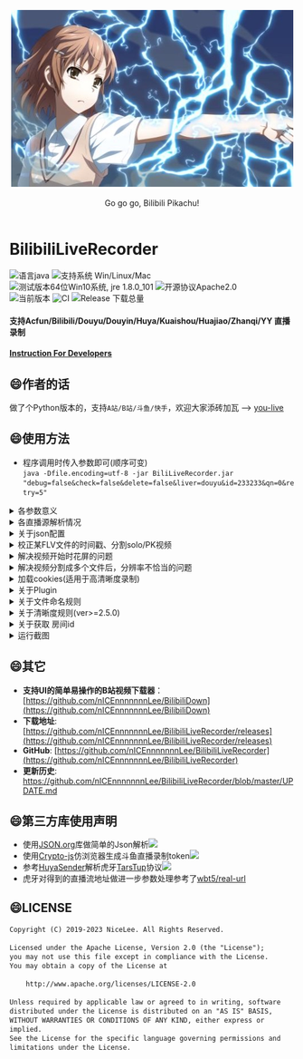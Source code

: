 <p align = "center">
<img alt="你指尖跃动的电光,是我此生不变的信仰" src="/release/preview/bilibili.jpg">
<br><br>
Go go go, Bilibili Pikachu!
<br><br>
</p>

# BilibiliLiveRecorder
![语言java](https://img.shields.io/badge/Require-java-green.svg)
![支持系统 Win/Linux/Mac](https://img.shields.io/badge/Platform-%20win%20|%20linux%20|%20mac-lightgrey.svg)
![测试版本64位Win10系统, jre 1.8.0_101](https://img.shields.io/badge/TestPass-Win10%20x64__java__1.8.0__101-green.svg)
![开源协议Apache2.0](https://img.shields.io/badge/license-apache--2.0-green.svg)  
![当前版本](https://img.shields.io/github/release/nICEnnnnnnnLee/BilibiliLiveRecorder.svg?style=flat-square)
![CI](https://github.com/nICEnnnnnnnLee/BilibiliLiveRecorder/workflows/CI/badge.svg)
![Release 下载总量](https://img.shields.io/github/downloads/nICEnnnnnnnLee/BilibiliLiveRecorder/total.svg?style=flat-square)

#### 支持Acfun/Bilibili/Douyu/Douyin/Huya/Kuaishou/Huajiao/Zhanqi/YY 直播录制  

  <h4><a href="/DOC.md">Instruction For Developers</a></h4>


## :smile:作者的话
做了个Python版本的，支持`A站/B站/斗鱼/快手`，欢迎大家添砖加瓦 --> [you-live](https://github.com/nICEnnnnnnnLee/LiveRecorder)  


## :smile:使用方法
+ 程序调用时传入参数即可(顺序可变)  
    `java -Dfile.encoding=utf-8 -jar BiliLiveRecorder.jar "debug=false&check=false&delete=false&liver=douyu&id=233233&qn=0&retry=5"`  

<details>
<summary>各参数意义 </summary>


| Key  | 必选 | 释义 | 
| ------------- | ------------- | ------------- |  
| options  | 否 | json配置文件位置。支持相对/绝对路径。默认`config.json` |  
| charset  | 否 | json配置文件编码格式。默认`UTF-8` |  
| debug  | 否 | debug模式,输出更多信息。默认false |  
| check  | 否 | 下载完后是否校准时间戳，默认true |  
| delete  | 否 | 校准后是否删除源文件，默认true |  
| zip  | 否 | 是否压缩成zip文件，默认false |  
| liver  | 是 | 将要录制的直播源。 详见下表 | 
| id  | 否 | 直播房间id，如未传入，后续将提示输入。 | 
| qn  | 否 | 直播视频清晰度。不同网站值意义不同。-1代表最高清晰度。 |   
| qnPri  | 否 | 直播视频清晰度优先级。分隔符`>` 例: `蓝光4M>蓝光>超清` 蓝光4M优先级最高 | 
| retry  | 否 | 异常导致录制停止后的重试次数。默认5次 |   
| fileSize  | 否 | 分段录制的参考文件大小，0为不按文件大小分段，单位`MB`。默认0 |   
| filePeriod  | 否 | 分段录制的参考时长，0为不按时长分段，单位`min`。默认0 |   
| proxy  | 否 | 按需配置。http(s)代理 e.g. `127.0.0.1:8888` |   
| socksProxy  | 否 | 按需配置。socks代理 e.g. `127.0.0.1:1080` |   
| trustAllCert  | 否 | 是否无条件信任所有SSL证书。默认false |   
| splitScriptTags  | 否 | 校准文件时是否分割ScriptTag。默认false | 
| splitAVHeaderTags  | 否 | 校准文件时是否分割a/v header Tag时。默认与splitScriptTags一致 |  
| maxAudioHeaderSize  | 否 | 当Audio tag的data size小于该值时，认为是audio header。默认`10` | 
| maxVideoHeaderSize  | 否 | 当Video tag的data size小于该值时，认为是video header。默认`60`  | 
| contentFramesToSkip  | 否 | 校验时，跳过前n个内容帧(即不是script、audio header、video header的帧)。默认`0`  | 
| maxPeriodBetween2Frame  | 否 | 在前10帧里，初始为0，后续如果某帧相比前一帧间隔过大，则选取该帧时间戳作为初始时间戳。默认`5000`，单位`ms`  | 
| fileName  | 否 | 文件命名规则，默认`{name}-{shortId} 的{liver}直播{startTime}-{seq}` | 
| timeFormat  | 否 | 文件命名中{startTime}和{endTime}的格式，默认`yyyy-MM-dd HH.mm` | 
| saveFolder  | 否 | 源文件保存路径 | 
| saveFolderAfterCheck  | 否 | FLV文件校准后的保存路径，check为true时有效。默认为空，此时与`saveFolder`等同 | 
| stopAfterOffline  | 否 | 当目标下播后，是否停止程序。为false时，需要和下面三个参数配合。默认true | 
| retryIfLiveOff  | 否 | 当目标不在直播时，是否继续重试。默认false | 
| maxRetryIfLiveOff  | 否 | 当目标不在直播时，继续重试的次数。默认0，此时会一直进行尝试，直到主播上线 | 
| retryAfterMinutes  | 否 | 当目标不在直播时，每次获取直播间信息的时间间隔，单位分钟。默认`5.0` | 
| failRetryAfterMinutes  | 否 | 当连接出现异常时，下次尝试录制的时间间隔，单位分钟。默认`1.0` | 
| plugin  | 否 | 插件功能，允许用户自定义某些操作。默认false |  
</details>

<details>
<summary>各直播源解析情况 </summary>  


| liver  | 最后测试时间 | 备注 | 
| ------------- | ------------- | ------------- | 
| douyu     | 2023/02/22 | `flv`清晰度可多选，但部分高清需要cookie | 
| kuaishou  | 2023/02/22 | `flv`清晰度可多选，必须要cookie(可以不登录，只需要过了拖拽验证即可) | 
| douyin    | 2023/02/22 | `flv`清晰度可多选，必须要cookie(可以不登录，只需要过了拖拽验证即可)。id为`https://live.douyin.com/1234567`后面的那串数字，也可以直接输入短网址类型`https://v.douyin.com/xxxx` |   
| douyin2   | 2023/02/22 | 抖音的另一种解析方式，前者失败后可以尝试。`flv`清晰度可多选，必须要cookie(可以不登录，只需要过了拖拽验证即可)。id为`https://live.douyin.com/1234567`后面的那串数字，也可以直接输入短网址类型`https://v.douyin.com/xxxx` |   
| yy        | 2022/10/09 | `flv`清晰度可多选，必须要cookie(可以不登录，只需要过了拖拽验证即可) | 
| huya      | 2023/02/22 | `flv`清晰度可多选，可不需要cookie。开播后要过一阵才能检测到。部分视频时间戳校正后声音会变形，ffmpeg处理后正常 | 
| huya2     | 2023/02/22 | 虎牙的另一种解析方式，只接受数字id，非数字的需要打开网页寻找（热度值左边）。`flv`清晰度可多选，可不需要cookie。部分视频时间戳校正后声音会变形，ffmpeg处理后正常 | 
| acfun     | 2023/02/22 | `flv`清晰度可多选，可不需要cookie | 
| bili      | 2023/02/22 | `flv`清晰度可多选，可不需要cookie | 
| zhanqi    | 2019/06/30 | `flv`清晰度可多选，可不需要cookie | 
| huajiao   | 2019/06/02 | `flv`只支持默认清晰度(似乎只有一种清晰度) | 
</details>

<details>
<summary>关于json配置</summary>


+ 如出现乱码，请尝试将charset设为不同的值，例如`charset=GBK`  
+ 支持文件配置 + 参数字符串混用，此时直接传入的参数配置拥有更高优先级，例如
```
假设传入参数为： 
    options=D:\\Workspace\\config.json&liver=huya

对应的json文件为：
{
    "debug": false,
    "check": true,
    "delete": true,
    "zip": false,
    "liver": "bili",
    "retry": 5,
    "fileSize": 0,
    "filePeriod": 0,
    "splitScriptTags": false,
    "splitAVHeaderTags": false,
    "fileName": "{name}-{shortId} 的{liver}直播{startTime}-{seq}",
    "timeFormat": "yyyy-MM-dd HH.mm",
    "retryIfLiveOff": false,
    "maxRetryIfLiveOff": 0,
    "retryAfterMinutes": 5.0,
    "plugin": false,
    "stopAfterOffline": true
}

那么，此时生效的liver应该为： huya
```
</details>

<details>
<summary>校正某FLV文件的时间戳、分割solo/PK视频</summary>


+ `java -Dfile.encoding=utf-8 -cp BiliLiveRecorder.jar nicelee.bilibili.live.check.FlvCheckerWithBufferEx "flv=源文件路径&debug=false&splitScripts=true&splitAVHeader=true&saveFolder=保存的文件夹路径"`

| Key  | 必选 | 释义 | 
| ------------- | ------------- | ------------- |  
| flv  | 是 | 源文件路径 |  
| debug  | 否 | debug模式,输出更多信息。默认true |  
| splitScripts  | 否 | 当出现多个Script tag时，是否分割文件。默认false |  
| splitAVHeaders  | 否 | 当出现多个a/v header时，是否分割文件。默认与splitScripts一致 |  
| contentFramesToSkip  | 否 | 校验时，跳过前n个内容帧(即不是script、audio header、video header的帧)。默认`0`  | 
| maxPeriodBetween2Frame  | 否 | 在前10帧里，初始为0，后续如果某帧相比前一帧间隔过大，则选取该帧时间戳作为初始时间戳。默认`5000`，单位`ms`  | 
| saveFolder  | 否 | 校准时间戳后的保存目录。默认与源文件相同目录 |  
| deleteOnchecked  | 否 | 校准后是否删除源文件，默认false |  
| maxAudioHeaderSize  | 否 | 当Audio tag的data size小于该值时，认为是audio header。默认`10` | 
| maxVideoHeaderSize  | 否 | 当Video tag的data size小于该值时，认为是video header。默认`60`  | 

+ 旧版本的调用方法仍然兼容，但功能已经不再更新  
+ 当**主播pk/更换设备/修改推流参数/旋转画面/网络不稳定**时，可能出现许多异常情况。  
    + `splitScripts`和`splitAVHeaders`参数就是针对这些异常采取的某些处理。  
    + 当录制正常时，上面两个参数基本没有影响。  
    + 注意：这些操作**没法还原**，所以理论上原始文件最保真。  `不校验时间戳` ≈ `校验文件不分割` > `校验文件分割script/video header/audio header`  
</details>     	

<details>
<summary>解决视频开始时花屏的问题</summary>


尝试`contentFramesToSkip=1`甚至更高。  
校验时，会跳过前`contentFramesToSkip`个内容帧(即不是script、audio header、video header的帧)。  
可能需要配合参数`maxAudioHeaderSize`、`maxVideoHeaderSize`使用。  
</details>  

<details>
<summary>解决视频分割成多个文件后，分辨率不恰当的问题</summary>


主播单人直播和PK的分辨率不一样，使用`splitScripts=true&splitAVHeaders=true/false`可能出现很多只有`KB`大小的视频，以及大小正常的视频。
视频内容都在大小正常的视频里。  
但是，某些大小正常的视频可能只有声音，或者分辨率不对。需要把该视频和前面的视频merge。  
```
举例：  
...
kuaishou.xxx-abcd 的kuaishou直播2022-12-03 12.08-0-checked4.flv        76KB
kuaishou.xxx-abcd 的kuaishou直播2022-12-03 12.08-0-checked5.flv        81KB
kuaishou.xxx-abcd 的kuaishou直播2022-12-03 12.08-0-checked6.flv        473MB

假设checked6.flv分别率不对，可以merge checked5.flv + checked6.flv -> checked5.merge.flv
假设checked5.merge.flv分别率仍然不对，可以merge checked4.flv + checked5.merge.flv -> checked4.merge.flv
以此类推。  
如果还是不行，可以找到以前成功过的相同分辨率的几十KB的FLV作为头部，尝试与该视频merge。
```
+ `java -Dfile.encoding=utf-8 -cp BiliLiveRecorder.jar nicelee.bilibili.live.check.FlvMerger "flv路径1" "flv路径2"`  

</details>  

<details>
<summary>加载cookies(适用于高清晰度录制)</summary>


+ 将cookie保存到同级目录的`{liver}-cookie.txt`即可，e.g. `douyu-cookie.txt`     
+ cookie内容为以下格式：  
```
dy_did=xxx; acf_did=xxx; acf_auth=xxx; ...
```
+ 如何获取cookie(以斗鱼举例)：  
    + 打开浏览器，进入斗鱼直播  
    + 登录账号(某些liver可以跳过)  
    + 进入一个热度较高的直播间，选择清晰度： 蓝光10M(保险操作，如果清晰度不够试一试)   
    + 按F12键  
    + 过滤网址`www.douyu.com`  
    + 任意选择一条记录，复制右边的cookie，如下图  
    ![](/release/preview/cookie.png)  
</details>     

<details>
<summary>关于Plugin</summary>


+ 写死的文件位置：`plugin/CustomOperation.java`  
+ 可以新增`import`和自定义各种方法  
+ 可以调用另外的库，这时需要`java -jar`换成 `java -cp`的形式，请善用搜索  
+ 当Plugin文件发生变化时，请先删除运行时编译的class文件，否则不会生效
</details>          
    
<details>
<summary>关于文件命名规则</summary>


+ 请勿传入非法字符，如`&`  
+ 建议保留`{startTime}`和`{seq}`，以确保文件名唯一，否则很可能出现未知错误  
+ 校准时间戳这一动作将会产生若干个文件，这些文件将在原来的基础上增加-checked[0-9]+后缀  
+ 举例：
```
fileName={name}-{shortId} 的{liver}直播{startTime}-{seq}&filePeriod=20&check=false
那么，一个可能的结果是：
英雄联盟赛事-288016 的douyu直播 2019-09-19 17.40-0.flv
英雄联盟赛事-288016 的douyu直播 2019-09-19 18.00-1.flv

fileName={name}-{shortId} 的{liver}直播{startTime}-{seq}&filePeriod=20&check=true
增加时间戳校准动作。那么，一个可能的结果是：
英雄联盟赛事-288016 的douyu直播 2019-09-19 17.40-0-checked0.flv
英雄联盟赛事-288016 的douyu直播 2019-09-19 18.00-1-checked0.flv
```	

| Key  | 释义 | 支持saveFolder |    
| ------------- | ------------- | ------------- | 
| name      | 主播名称 | 是 | 
| shortId    | 直播网址id |  是 | 
| roomId     | 实际房间id，可能与shortId不同 |   是 |  
| liver     | 直播源，同传入参数 |    是 | 
| startTime     | 录制开始时间，精确到分，例如2019-11-19 20.18 |   是 | 
| endTime     | 录制开始时间，精确到分，例如2019-11-19 20.18 |  否 | 
| seq     | 录制产生的文件序号。从0开始；分段录制或异常重试均会使序号增大 |  否 | 
</details>

	

<details>
<summary>关于清晰度规则(ver>=2.5.0)</summary>


+ `qn`和`qnPri`可以同时存在，优先考虑`qnPri`，若匹配失败，再考虑传入的`qn` 
```
可提供直播质量:
    0 : 超清
    2 : 高清
    1 : 流畅
传入参数： qn=2&qnPri=蓝光4M>蓝光
此时取 2 : 高清
-------------------------------
可提供直播质量:
    0 : 蓝光
    3 : 超清
    2 : 高清
    1 : 流畅
传入参数： qn=2&qnPri=蓝光4M>蓝光
此时取 0 : 蓝光
```	

+ 当未传入qn，且(qnPri为空或不匹配)，程序将提示输入qn值
```
可提供直播质量:
    0 : 超清
    2 : 高清
    1 : 流畅
传入参数： 不包含qn、qnPri   
or传入参数： qnPri=蓝光4M>蓝光
此时程序将提示输入qn值
```	

+ 当指定qn生效(指qnPri为空或不匹配)，且获取的清晰度列表不存在该清晰度值时，程序将退出
```
可提供直播质量:
    0 : 超清
    2 : 高清
    1 : 流畅
传入参数： qn=4
此时程序将退出
传入参数： qn=4&qnPri=蓝光4M>蓝光
此时程序将退出
```	
</details>

    
    
    
<details>
<summary>关于获取 房间id</summary>


如下图：  
![](/release/preview/id.png)  
</details>  


<details>
<summary>运行截图</summary>


如下图：  
![](/release/preview/run.png)  
</details>      


## :smile:其它  
* **支持UI的简单易操作的B站视频下载器**：[https://github.com/nICEnnnnnnnLee/BilibiliDown](https://github.com/nICEnnnnnnnLee/BilibiliDown)
* **下载地址**: [https://github.com/nICEnnnnnnnLee/BilibiliLiveRecorder/releases](https://github.com/nICEnnnnnnnLee/BilibiliLiveRecorder/releases)
* **GitHub**: [https://github.com/nICEnnnnnnnLee/BilibiliLiveRecorder](https://github.com/nICEnnnnnnnLee/BilibiliLiveRecorder)  
* **更新历史**: <https://github.com/nICEnnnnnnnLee/BilibiliLiveRecorder/blob/master/UPDATE.md>

## :smile:第三方库使用声明  
+ 使用[JSON.org](https://github.com/stleary/JSON-java)库做简单的Json解析[![](https://img.shields.io/badge/license-MIT-green.svg)](https://github.com/stleary/JSON-java/blob/master/LICENSE)
+ 使用[Crypto-js](https://github.com/brix/crypto-js)仿浏览器生成斗鱼直播录制token[![](https://img.shields.io/badge/license-MIT-green.svg)](https://github.com/brix/crypto-js/blob/develop/LICENSE) 
+ 参考[HuyaSender](https://github.com/xyxyxiaoyan/HuyaSender)解析虎牙[TarsTup](https://github.com/TarsCloud/TarsTup)协议[![](https://img.shields.io/badge/license-Tencent%20Binary%20License-green.svg)](https://tencentdingdang.github.io/dmsdk/licenses/android-wup-sdk/LICENSE.txt) 
+ 虎牙对得到的直播流地址做进一步参数处理参考了[wbt5/real-url](https://github.com/wbt5/real-url/blob/df183eee17022d558cfc2aec221dfe632e360b13/huya.py#L11-L28)  

## :smile:LICENSE 
```
Copyright (C) 2019-2023 NiceLee. All Rights Reserved.

Licensed under the Apache License, Version 2.0 (the "License");
you may not use this file except in compliance with the License.
You may obtain a copy of the License at

    http://www.apache.org/licenses/LICENSE-2.0

Unless required by applicable law or agreed to in writing, software
distributed under the License is distributed on an "AS IS" BASIS,
WITHOUT WARRANTIES OR CONDITIONS OF ANY KIND, either express or implied.
See the License for the specific language governing permissions and
limitations under the License.
```
